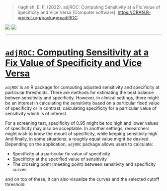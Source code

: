 > Haghish, E. F. (2022). adjROC: Computing Sensitivity at a Fix Value of Specificity and Vice Versa [Computer software]. https://CRAN.R-project.org/package=adjROC.

[![](https://cranlogs.r-pkg.org/badges/adjROC)](https://cran.r-project.org/package=adjROC) [![](https://cranlogs.r-pkg.org/badges/grand-total/adjROC?color=orange)](https://cran.r-project.org/package=adjROC)

- - -
    

[`adjROC`: Computing Sensitivity at a Fix Value of Specificity and Vice Versa](https://CRAN.R-project.org/package=adjROC)
============================================================================================================

`adjROC` is an R package for computing adjusted sensitivity and specificity at particular thresholds. There are 
methods for estimating the best balance betwen sensitivity and specificity. However, in clinical settings, 
there might be an interest in calculating the sensitivity based on a particular fixed value of specificity or 
in contrast, calculating specificity for a particular value of sensitivity which is of interest. 

For a screening test, specificity of 0.95 might be too high and lower values of specificity may also be acceptable. 
In another settings, researchers might wish to know the mount of specificity, while keeping sensitivity high. And finally, 
in some situations, a roughly equal value might be desired. Depending on the application, `adjROC` package allows 
users to calculate:

- Specificity at a particular fix value of specificity
- Specificity at the specified value of sensitivity
- The crossing point (meeting point) between sensitivity and specificity curves

and on top of these, it can also visualize the curves and the selected cutoff threshold. 
